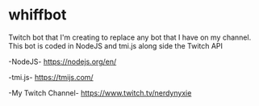 # whiffbot

Twitch bot that I'm creating to replace any bot that I have on my channel.
This bot is coded in NodeJS and tmi.js along side the Twitch API

-NodeJS-
https://nodejs.org/en/

-tmi.js-
https://tmijs.com/

-My Twitch Channel-
https://www.twitch.tv/nerdynyxie
